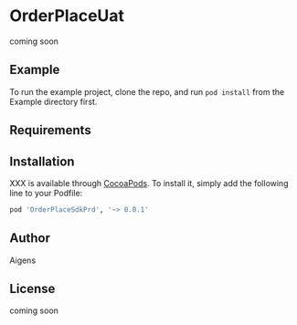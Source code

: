 # OrderPlaceUat

coming soon

## Example

To run the example project, clone the repo, and run `pod install` from the Example directory first.

## Requirements

## Installation

XXX is available through [CocoaPods](https://cocoapods.org). To install
it, simply add the following line to your Podfile:

```ruby
pod 'OrderPlaceSdkPrd', '~> 0.0.1'
```

## Author

Aigens

## License

coming soon


